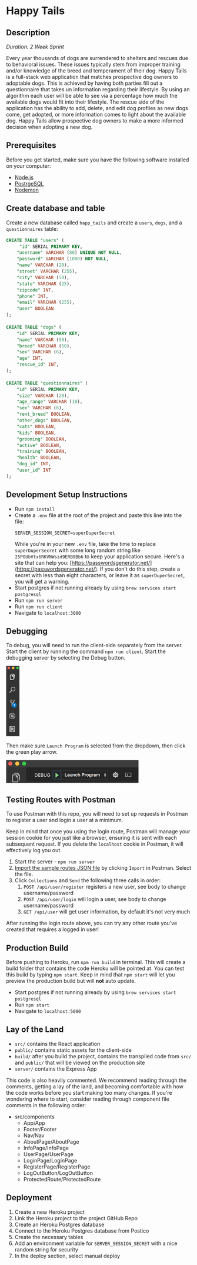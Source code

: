 # Happy Tails 

## Description

*Duration: 2 Week Sprint*

Every year thousands of dogs are surrendered to shelters and rescues due to behavioral issues. These issues typically stem from improper training and/or knowledge of the breed and temperament of their dog. Happy Tails is a full-stack web application that matches prospective dog owners to adoptable dogs. This is achieved by having both parties fill out a questionnaire that takes un information regarding their lifestyle. By using an algorithm each user will be able to see via a percentage how much the available dogs would fit into their lifestyle. The rescue side of the application has the ability to add, delete, and edit dog profiles as new dogs come, get adopted, or more information comes to light about the available dog. Happy Tails allow prospective dog owners to make a more informed decision when adopting a new dog. 

## Prerequisites

Before you get started, make sure you have the following software installed on your computer:

- [Node.js](https://nodejs.org/en/)
- [PostrgeSQL](https://www.postgresql.org/)
- [Nodemon](https://nodemon.io/)

## Create database and table

Create a new database called `happ_tails` and create a `users`, `dogs`, and a `questionnaires` table:

```SQL
CREATE TABLE "users" (
     "id" SERIAL PRIMARY KEY,
    "username" VARCHAR (80) UNIQUE NOT NULL,
    "password" VARCHAR (1000) NOT NULL,
    "name" VARCHAR (20),
    "street" VARCHAR (255),
    "city" VARCHAR (50),
    "state" VARCHAR (25),
    "zipcode" INT,
    "phone" INT,
    "email" VARCHAR (255),
    "user" BOOLEAN
);

CREATE TABLE "dogs" (
    "id" SERIAL PRIMARY KEY,
    "name" VARCHAR (50),
    "breed" VARCHAR (50),
    "sex" VARCHAR (6),
    "age" INT,
    "rescue_id" INT,
);

CREATE TABLE "questionnaires" (
    "id" SERIAL PRIMARY KEY,
    "size" VARCHAR (20),
    "age_range" VARCHAR (10),
    "sex" VARCHAR (6),
    "rent_breed" BOOLEAN,
    "other_dogs" BOOLEAN,
    "cats" BOOLEAN,
    "kids" BOOLEAN,
    "grooming" BOOLEAN,
    "active" BOOLEAN,
    "training" BOOLEAN,
    "health" BOOLEAN,
    "dog_id" INT,
    "user_id" INT
);
```

## Development Setup Instructions

* Run `npm install`
* Create a `.env` file at the root of the project and paste this line into the file:
    ```
    SERVER_SESSION_SECRET=superDuperSecret
    ```
    While you're in your new `.env` file, take the time to replace `superDuperSecret` with some long random string like `25POUbVtx6RKVNWszd9ERB9Bb6` to keep your application secure. Here's a site that can help you: [https://passwordsgenerator.net/](https://passwordsgenerator.net/). If you don't do this step, create a secret with less than eight characters, or leave it as `superDuperSecret`, you will get a warning.
* Start postgres if not running already by using `brew services start postgresql`
* Run `npm run server`
* Run `npm run client`
* Navigate to `localhost:3000`

## Debugging

To debug, you will need to run the client-side separately from the server. Start the client by running the command `npm run client`. Start the debugging server by selecting the Debug button.

![VSCode Toolbar](documentation/images/vscode-toolbar.png)

Then make sure `Launch Program` is selected from the dropdown, then click the green play arrow.

![VSCode Debug Bar](documentation/images/vscode-debug-bar.png)


## Testing Routes with Postman

To use Postman with this repo, you will need to set up requests in Postman to register a user and login a user at a minimum. 

Keep in mind that once you using the login route, Postman will manage your session cookie for you just like a browser, ensuring it is sent with each subsequent request. If you delete the `localhost` cookie in Postman, it will effectively log you out.

1. Start the server - `npm run server`
2. [Import the sample routes JSON file](./PostmanPrimeSoloRoutes.json) by clicking `Import` in Postman. Select the file.
3. Click `Collections` and `Send` the following three calls in order:
    1. `POST /api/user/register` registers a new user, see body to change username/password
    2. `POST /api/user/login` will login a user, see body to change username/password
    3. `GET /api/user` will get user information, by default it's not very much

After running the login route above, you can try any other route you've created that requires a logged in user!


## Production Build

Before pushing to Heroku, run `npm run build` in terminal. This will create a build folder that contains the code Heroku will be pointed at. You can test this build by typing `npm start`. Keep in mind that `npm start` will let you preview the production build but will **not** auto update.

* Start postgres if not running already by using `brew services start postgresql`
* Run `npm start`
* Navigate to `localhost:5000`

## Lay of the Land

* `src/` contains the React application
* `public/` contains static assets for the client-side
* `build/` after you build the project, contains the transpiled code from `src/` and `public/` that will be viewed on the production site
* `server/` contains the Express App

This code is also heavily commented. We recommend reading through the comments, getting a lay of the land, and becoming comfortable with how the code works before you start making too many changes. If you're wondering where to start, consider reading through component file comments in the following order:

* src/components
  * App/App
  * Footer/Footer
  * Nav/Nav
  * AboutPage/AboutPage
  * InfoPage/InfoPage
  * UserPage/UserPage
  * LoginPage/LoginPage
  * RegisterPage/RegisterPage
  * LogOutButton/LogOutButton
  * ProtectedRoute/ProtectedRoute

## Deployment

1. Create a new Heroku project
1. Link the Heroku project to the project GitHub Repo
1. Create an Heroku Postgres database
1. Connect to the Heroku Postgres database from Postico
1. Create the necessary tables
1. Add an environment variable for `SERVER_SESSION_SECRET` with a nice random string for security
1. In the deploy section, select manual deploy

